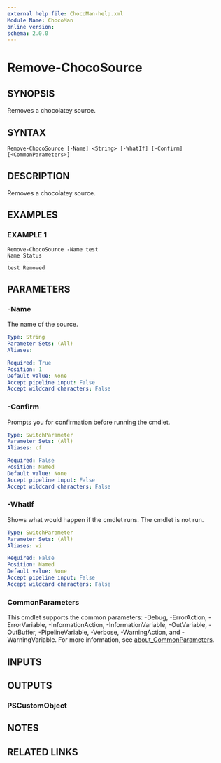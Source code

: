 ```yaml
---
external help file: ChocoMan-help.xml
Module Name: ChocoMan
online version:
schema: 2.0.0
---
```


# Remove-ChocoSource

## SYNOPSIS
Removes a chocolatey source.

## SYNTAX

```
Remove-ChocoSource [-Name] <String> [-WhatIf] [-Confirm] [<CommonParameters>]
```

## DESCRIPTION
Removes a chocolatey source.

## EXAMPLES

### EXAMPLE 1
```
Remove-ChocoSource -Name test
Name Status
---- ------
test Removed
```

## PARAMETERS

### -Name
The name of the source.

```yaml
Type: String
Parameter Sets: (All)
Aliases:

Required: True
Position: 1
Default value: None
Accept pipeline input: False
Accept wildcard characters: False
```

### -Confirm
Prompts you for confirmation before running the cmdlet.

```yaml
Type: SwitchParameter
Parameter Sets: (All)
Aliases: cf

Required: False
Position: Named
Default value: None
Accept pipeline input: False
Accept wildcard characters: False
```

### -WhatIf
Shows what would happen if the cmdlet runs.
The cmdlet is not run.

```yaml
Type: SwitchParameter
Parameter Sets: (All)
Aliases: wi

Required: False
Position: Named
Default value: None
Accept pipeline input: False
Accept wildcard characters: False
```

### CommonParameters
This cmdlet supports the common parameters: -Debug, -ErrorAction, -ErrorVariable, -InformationAction, -InformationVariable, -OutVariable, -OutBuffer, -PipelineVariable, -Verbose, -WarningAction, and -WarningVariable. For more information, see [about_CommonParameters](http://go.microsoft.com/fwlink/?LinkID=113216).

## INPUTS

## OUTPUTS

### PSCustomObject
## NOTES

## RELATED LINKS

